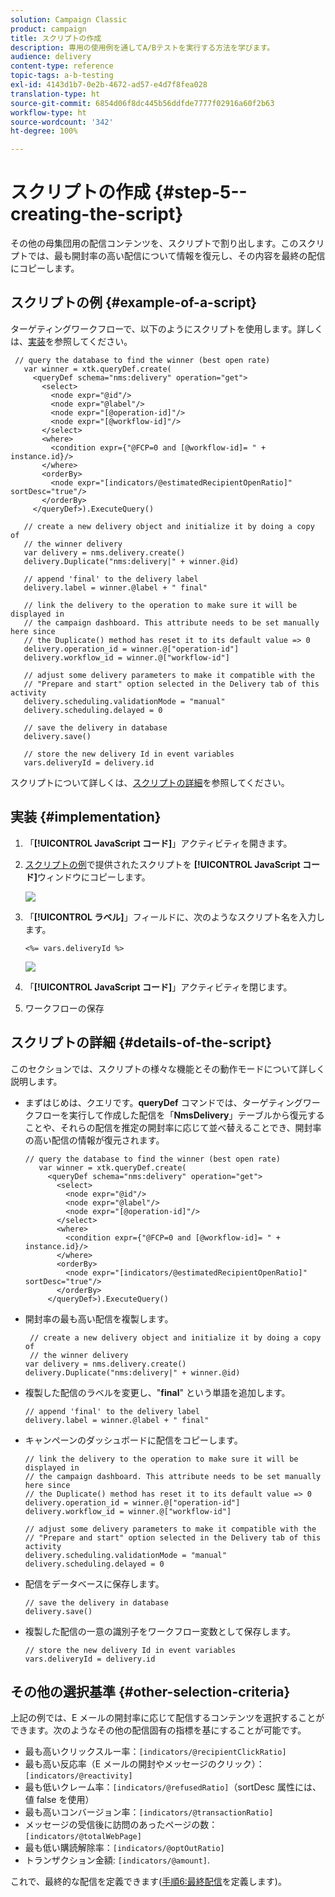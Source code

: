 ```yaml
---
solution: Campaign Classic
product: campaign
title: スクリプトの作成
description: 専用の使用例を通してA/Bテストを実行する方法を学びます。
audience: delivery
content-type: reference
topic-tags: a-b-testing
exl-id: 4143d1b7-0e2b-4672-ad57-e4d7f8fea028
translation-type: ht
source-git-commit: 6854d06f8dc445b56ddfde7777f02916a60f2b63
workflow-type: ht
source-wordcount: '342'
ht-degree: 100%

---
```


# スクリプトの作成 {#step-5--creating-the-script}

その他の母集団用の配信コンテンツを、スクリプトで割り出します。このスクリプトでは、最も開封率の高い配信について情報を復元し、その内容を最終の配信にコピーします。

## スクリプトの例 {#example-of-a-script}

ターゲティングワークフローで、以下のようにスクリプトを使用します。詳しくは、[実装](#implementation)を参照してください。

```
 // query the database to find the winner (best open rate)
   var winner = xtk.queryDef.create(
     <queryDef schema="nms:delivery" operation="get">
       <select>
         <node expr="@id"/>
         <node expr="@label"/>
         <node expr="[@operation-id]"/>
         <node expr="[@workflow-id]"/>
       </select>
       <where>
         <condition expr={"@FCP=0 and [@workflow-id]= " + instance.id}/>
       </where>
       <orderBy>
         <node expr="[indicators/@estimatedRecipientOpenRatio]" sortDesc="true"/>
       </orderBy>
     </queryDef>).ExecuteQuery()
   
   // create a new delivery object and initialize it by doing a copy of
   // the winner delivery
   var delivery = nms.delivery.create()
   delivery.Duplicate("nms:delivery|" + winner.@id)

   // append 'final' to the delivery label
   delivery.label = winner.@label + " final"

   // link the delivery to the operation to make sure it will be displayed in
   // the campaign dashboard. This attribute needs to be set manually here since 
   // the Duplicate() method has reset it to its default value => 0
   delivery.operation_id = winner.@["operation-id"]
   delivery.workflow_id = winner.@["workflow-id"]

   // adjust some delivery parameters to make it compatible with the 
   // "Prepare and start" option selected in the Delivery tab of this activity
   delivery.scheduling.validationMode = "manual"
   delivery.scheduling.delayed = 0
 
   // save the delivery in database
   delivery.save()
 
   // store the new delivery Id in event variables
   vars.deliveryId = delivery.id
```

スクリプトについて詳しくは、[スクリプトの詳細](#details-of-the-script)を参照してください。

## 実装 {#implementation}

1. 「**[!UICONTROL JavaScript コード]**」アクティビティを開きます。
1. [スクリプトの例](#example-of-a-script)で提供されたスクリプトを **[!UICONTROL JavaScript コード]**&#x200B;ウィンドウにコピーします。

   ![](assets/use_case_abtesting_configscript_002.png)

1. 「**[!UICONTROL ラベル]**」フィールドに、次のようなスクリプト名を入力します。

   ```
   <%= vars.deliveryId %>
   ```

   ![](assets/use_case_abtesting_configscript_003.png)

1. 「**[!UICONTROL JavaScript コード]**」アクティビティを閉じます。
1. ワークフローの保存

## スクリプトの詳細 {#details-of-the-script}

このセクションでは、スクリプトの様々な機能とその動作モードについて詳しく説明します。

* まずはじめは、クエリです。**queryDef** コマンドでは、ターゲティングワークフローを実行して作成した配信を「**NmsDelivery**」テーブルから復元することや、それらの配信を推定の開封率に応じて並べ替えることでき、開封率の高い配信の情報が復元されます。

   ```
   // query the database to find the winner (best open rate)
      var winner = xtk.queryDef.create(
        <queryDef schema="nms:delivery" operation="get">
          <select>
            <node expr="@id"/>
            <node expr="@label"/>
            <node expr="[@operation-id]"/>
          </select>
          <where>
            <condition expr={"@FCP=0 and [@workflow-id]= " + instance.id}/>
          </where>
          <orderBy>
            <node expr="[indicators/@estimatedRecipientOpenRatio]" sortDesc="true"/>
          </orderBy>
        </queryDef>).ExecuteQuery()
   ```

* 開封率の最も高い配信を複製します。

   ```
    // create a new delivery object and initialize it by doing a copy of
    // the winner delivery
   var delivery = nms.delivery.create()
   delivery.Duplicate("nms:delivery|" + winner.@id)
   ```

* 複製した配信のラベルを変更し、&quot;**final**&quot; という単語を追加します。

   ```
   // append 'final' to the delivery label
   delivery.label = winner.@label + " final"
   ```

* キャンペーンのダッシュボードに配信をコピーします。

   ```
   // link the delivery to the operation to make sure it will be displayed in
   // the campaign dashboard. This attribute needs to be set manually here since 
   // the Duplicate() method has reset it to its default value => 0
   delivery.operation_id = winner.@["operation-id"]
   delivery.workflow_id = winner.@["workflow-id"]
   ```

   ```
   // adjust some delivery parameters to make it compatible with the 
   // "Prepare and start" option selected in the Delivery tab of this activity
   delivery.scheduling.validationMode = "manual"
   delivery.scheduling.delayed = 0
   ```

* 配信をデータベースに保存します。

   ```
   // save the delivery in database
   delivery.save()
   ```

* 複製した配信の一意の識別子をワークフロー変数として保存します。

   ```
   // store the new delivery Id in event variables
   vars.deliveryId = delivery.id
   ```

## その他の選択基準 {#other-selection-criteria}

上記の例では、E メールの開封率に応じて配信するコンテンツを選択することができます。次のようなその他の配信固有の指標を基にすることが可能です。

* 最も高いクリックスルー率：`[indicators/@recipientClickRatio]`
* 最も高い反応率（E メールの開封やメッセージのクリック）：`[indicators/@reactivity]`
* 最も低いクレーム率：`[indicators/@refusedRatio]`（sortDesc 属性には、値 false を使用）
* 最も高いコンバージョン率：`[indicators/@transactionRatio]`
* メッセージの受信後に訪問のあったページの数：`[indicators/@totalWebPage]`
* 最も低い購読解除率：`[indicators/@optOutRatio]`
* トランザクション金額: `[indicators/@amount]`.

これで、最終的な配信を定義できます([手順6:最終配信](../../delivery/using/a-b-testing-uc-final-delivery.md)を定義します)。
